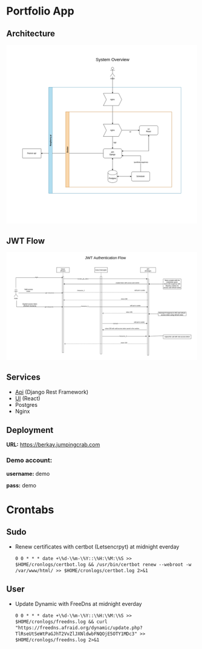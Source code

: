 # Portfolio App

## Architecture
![](resources/portfolio.drawio.png)

## JWT Flow
![](resources/jwt.drawio.png)

## Services
- [Api](https://github.com/berkayersengun/portfolio-api) (Django Rest Framework)
- [UI](https://github.com/berkayersengun/portfolio-ui) (React)
- Postgres
- Nginx

## Deployment
**URL:** https://berkay.jumpingcrab.com

### Demo account:
**username:** demo

**pass:** demo

# Crontabs
## Sudo
- Renew certificates with certbot (Letsencrpyt) at midnight everday
    ```shell
    0 0 * * * date +\%d-\%m-\%Y::\%H:\%M:\%S >> $HOME/cronlogs/certbot.log && /usr/bin/certbot renew --webroot -w /var/www/html/ >> $HOME/cronlogs/certbot.log 2>&1
    ```
## User
- Update Dynamic with FreeDns at midnight everday
  ```shell
  0 0 * * * date +\%d-\%m-\%Y::\%H:\%M:\%S >> $HOME/cronlogs/freedns.log && curl "https://freedns.afraid.org/dynamic/update.php?TlRseUtSeWtPaGJhT2VvZlJXNldwbFNQOjE5OTY1MDc3" >> $HOME/cronlogs/freedns.log 2>&1
  ```